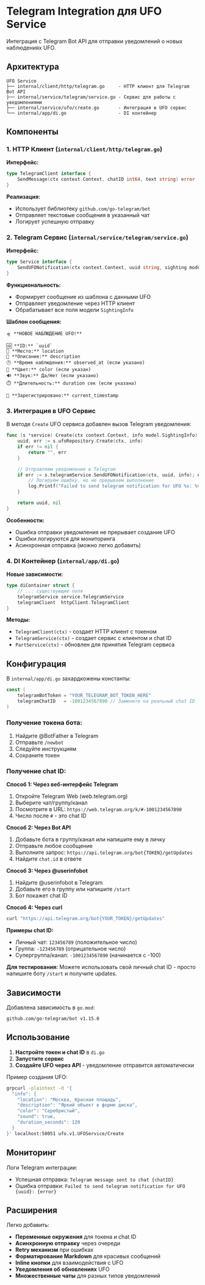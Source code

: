 # Telegram Integration для UFO Service

Интеграция с Telegram Bot API для отправки уведомлений о новых наблюдениях UFO.

## Архитектура

```
UFO Service
├── internal/client/http/telegram.go     - HTTP клиент для Telegram Bot API
├── internal/service/telegram/service.go - Сервис для работы с уведомлениями
├── internal/service/ufo/create.go       - Интеграция в UFO сервис
└── internal/app/di.go                   - DI контейнер
```

## Компоненты

### 1. HTTP Клиент (`internal/client/http/telegram.go`)

**Интерфейс:**
```go
type TelegramClient interface {
    SendMessage(ctx context.Context, chatID int64, text string) error
}
```

**Реализация:**
- Использует библиотеку `github.com/go-telegram/bot`
- Отправляет текстовые сообщения в указанный чат
- Логирует успешную отправку

### 2. Telegram Сервис (`internal/service/telegram/service.go`)

**Интерфейс:**
```go
type Service interface {
    SendUFONotification(ctx context.Context, uuid string, sighting model.SightingInfo) error
}
```

**Функциональность:**
- Формирует сообщение из шаблона с данными UFO
- Отправляет уведомление через HTTP клиент
- Обрабатывает все поля модели `SightingInfo`

**Шаблон сообщения:**
```
🛸 **НОВОЕ НАБЛЮДЕНИЕ UFO!**

🆔 **ID:** `uuid`
📍 **Место:** location
📝 **Описание:** description
🕐 **Время наблюдения:** observed_at (если указано)
🎨 **Цвет:** color (если указан)
🔊 **Звук:** Да/Нет (если указано)
⏱️ **Длительность:** duration сек (если указана)

📅 **Зарегистрировано:** current_timestamp
```

### 3. Интеграция в UFO Сервис

В методе `Create` UFO сервиса добавлен вызов Telegram уведомления:

```go
func (s *service) Create(ctx context.Context, info model.SightingInfo) (string, error) {
    uuid, err := s.ufoRepository.Create(ctx, info)
    if err != nil {
        return "", err
    }

    // Отправляем уведомление в Telegram
    if err := s.telegramService.SendUFONotification(ctx, uuid, info); err != nil {
        // Логируем ошибку, но не прерываем выполнение
        log.Printf("Failed to send telegram notification for UFO %s: %v", uuid, err)
    }

    return uuid, nil
}
```

**Особенности:**
- Ошибка отправки уведомления не прерывает создание UFO
- Ошибки логируются для мониторинга
- Асинхронная отправка (можно легко добавить)

### 4. DI Контейнер (`internal/app/di.go`)

**Новые зависимости:**
```go
type diContainer struct {
    // ... существующие поля
    telegramService service.TelegramService
    telegramClient  httpClient.TelegramClient
}
```

**Методы:**
- `TelegramClient(ctx)` - создает HTTP клиент с токеном
- `TelegramService(ctx)` - создает сервис с клиентом и chat ID
- `PartService(ctx)` - обновлен для принятия Telegram сервиса

## Конфигурация

В `internal/app/di.go` захардкожены константы:

```go
const (
    telegramBotToken = "YOUR_TELEGRAM_BOT_TOKEN_HERE"
    telegramChatID   = -1001234567890 // Замените на реальный chat ID
)
```

### Получение токена бота:
1. Найдите @BotFather в Telegram
2. Отправьте `/newbot`
3. Следуйте инструкциям
4. Сохраните токен

### Получение chat ID:

**Способ 1: Через веб-интерфейс Telegram**
1. Откройте Telegram Web (web.telegram.org)
2. Выберите чат/группу/канал
3. Посмотрите в URL: `https://web.telegram.org/k/#-1001234567890`
4. Число после `#` - это chat ID

**Способ 2: Через Bot API**
1. Добавьте бота в группу/канал или напишите ему в личку
2. Отправьте любое сообщение
3. Выполните запрос: `https://api.telegram.org/bot{TOKEN}/getUpdates`
4. Найдите `chat.id` в ответе

**Способ 3: Через @userinfobot**
1. Найдите @userinfobot в Telegram
2. Добавьте его в группу или напишите `/start`
3. Бот покажет chat ID

**Способ 4: Через curl**
```bash
curl "https://api.telegram.org/bot{YOUR_TOKEN}/getUpdates"
```

**Примеры chat ID:**
- Личный чат: `123456789` (положительное число)
- Группа: `-123456789` (отрицательное число)
- Супергруппа/канал: `-1001234567890` (начинается с -100)

**Для тестирования:**
Можете использовать свой личный chat ID - просто напишите боту `/start` и получите updates.

## Зависимости

Добавлена зависимость в `go.mod`:
```
github.com/go-telegram/bot v1.15.0
```

## Использование

1. **Настройте токен и chat ID** в `di.go`
2. **Запустите сервис**
3. **Создайте UFO через API** - уведомление отправится автоматически

Пример создания UFO:
```bash
grpcurl -plaintext -d '{
  "info": {
    "location": "Москва, Красная площадь",
    "description": "Яркий объект в форме диска",
    "color": "Серебристый",
    "sound": true,
    "duration_seconds": 120
  }
}' localhost:50051 ufo.v1.UFOService/Create
```

## Мониторинг

Логи Telegram интеграции:
- Успешная отправка: `Telegram message sent to chat {chatID}`
- Ошибка отправки: `Failed to send telegram notification for UFO {uuid}: {error}`

## Расширения

Легко добавить:
- **Переменные окружения** для токена и chat ID
- **Асинхронную отправку** через очереди
- **Retry механизм** при ошибках
- **Форматирование Markdown** для красивых сообщений
- **Inline кнопки** для взаимодействия с UFO
- **Уведомления об обновлениях** UFO
- **Множественные чаты** для разных типов уведомлений 